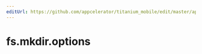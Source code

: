 ```yaml
---
editUrl: https://github.com/appcelerator/titanium_mobile/edit/master/apidoc/NodeJS/fs.yml
---
```

# fs.mkdir.options

<TypeHeader/>

<ApiDocs/>
